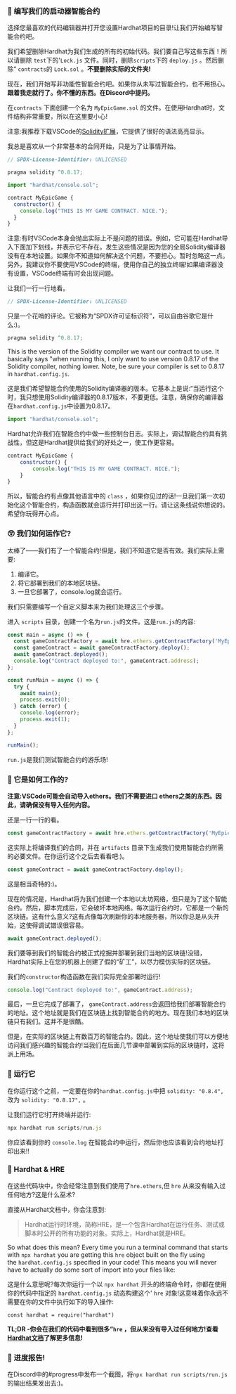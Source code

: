### 📝 编写我们的启动器智能合约

选择您最喜欢的代码编辑器并打开您设置Hardhat项目的目录!让我们开始编写智能合约吧。

我们希望删除Hardhat为我们生成的所有的初始代码。我们要自己写这些东西！所以请删除 `test`下的'`Lock.js` 文件。同时，删除`scripts`下的 `deploy.js` 。然后删除“ `contracts`的 `Lock.sol` 。**不要删除实际的文件夹!**

现在，我们开始写非功能性智能合约吧。如果你从未写过智能合约，也不用担心。**跟着我走就行了。你不懂的东西。在Discord中提问。**

在`contracts` 下面创建一个名为 `MyEpicGame.sol` 的文件。在使用Hardhat时，文件结构非常重要，所以在这里要小心!

注意:我推荐下载VSCode的[Solidity扩展](https://marketplace.visualstudio.com/items?itemName=JuanBlanco.solidity)，它提供了很好的语法高亮显示。

我总是喜欢从一个非常基本的合同开始，只是为了让事情开始。

```javascript
// SPDX-License-Identifier: UNLICENSED

pragma solidity ^0.8.17;

import "hardhat/console.sol";

contract MyEpicGame {
  constructor() {
    console.log("THIS IS MY GAME CONTRACT. NICE.");
  }
}
```

注意:有时VSCode本身会抛出实际上不是问题的错误。例如，它可能在Hardhat导入下面加下划线，并表示它不存在。发生这些情况是因为您的全局Solidity编译器没有在本地设置。如果你不知道如何解决这个问题，不要担心。暂时忽略这一点。另外，我建议你不要使用VSCode的终端，使用你自己的独立终端!如果编译器没有设置，VSCode终端有时会出现问题。

让我们一行一行地看。

```javascript
// SPDX-License-Identifier: UNLICENSED
```

只是一个花哨的评论。它被称为“SPDX许可证标识符”，可以自由谷歌它是什么:)。

```javascript
pragma solidity ^0.8.17;
```

This is the version of the Solidity compiler we want our contract to use. It basically says "when running this, I only want to use version 0.8.17 of the Solidity compiler, nothing lower. Note, be sure your compiler is set to 0.8.17 in `hardhat.config.js`.

这是我们希望智能合约使用的Solidity编译器的版本。它基本上是说:“当运行这个时，我只想使用Solidity编译器的0.8.17版本，不要更低。注意，确保你的编译器在`hardhat.config.js`中设置为0.8.17。

```javascript
import "hardhat/console.sol";
```

Hardhat允许我们在智能合约中做一些控制台日志。实际上，调试智能合约具有挑战性，但这是Hardhat提供给我们的好处之一，使工作更容易。

```javascript
contract MyEpicGame {
    constructor() {
        console.log("THIS IS MY GAME CONTRACT. NICE.");
    }
}
```

所以，智能合约有点像其他语言中的 `class` ，如果你见过的话!一旦我们第一次初始化这个智能合约，构造函数就会运行并打印出这一行。请让这条线说你想说的。希望你玩得开心点。

### 😲 我们如何运作它?

太棒了——我们有了一个智能合约!但是，我们不知道它是否有效。我们实际上需要:

1. 编译它。
2. 将它部署到我们的本地区块链。
3. 一旦它部署了，console.log就会运行。

我们只需要编写一个自定义脚本来为我们处理这三个步骤。

进入 `scripts` 目录，创建一个名为`run.js`的文件。这是`run.js`的内容:

```javascript
const main = async () => {
  const gameContractFactory = await hre.ethers.getContractFactory('MyEpicGame');
  const gameContract = await gameContractFactory.deploy();
  await gameContract.deployed();
  console.log("Contract deployed to:", gameContract.address);
};

const runMain = async () => {
  try {
    await main();
    process.exit(0);
  } catch (error) {
    console.log(error);
    process.exit(1);
  }
};

runMain();
```

`run.js`是我们测试智能合约的游乐场!

### 🤔 它是如何工作的?

**注意:VSCode可能会自动导入ethers。我们不需要进口 ethers之类的东西。因此，请确保没有导入任何内容。**

还是一行一行的看。

```javascript
const gameContractFactory = await hre.ethers.getContractFactory('MyEpicGame');
```

这实际上将编译我们的合同，并在 `artifacts` 目录下生成我们使用智能合约所需的必要文件。在你运行这个之后去看看吧:)。

```javascript
const gameContract = await gameContractFactory.deploy();
```

这是相当奇特的:)。

现在的情况是，Hardhat将为我们创建一个本地以太坊网络，但只是为了这个智能合约。然后，脚本完成后，它会破坏本地网络。每次运行合约时，它都是一个新的区块链。这有什么意义?这有点像每次刷新你的本地服务器，所以你总是从头开始，这使得调试错误很容易。

```javascript
await gameContract.deployed();
```

我们要等到我们的智能合约被正式挖掘并部署到我们当地的区块链!没错，Hardhat实际上在您的机器上创建了假的“矿工”，以尽力模仿实际的区块链。

我们的`constructor`构造函数在我们实际完全部署时运行!

```javascript
console.log("Contract deployed to:", gameContract.address);
```

最后，一旦它完成了部署了， `gameContract.address`会返回给我们部署智能合约的地址。这个地址就是我们在区块链上找到智能合约的地方。现在我们本地的区块链只有我们。这并不是很酷。

但是，在实际的区块链上有数百万的智能合约。因此，这个地址使我们可以方便地访问我们感兴趣的智能合约!当我们在后面几节课中部署到实际的区块链时，这将派上用场。

### 💨 运行它

在你运行这个之前，一定要在你的`hardhat.config.js`中把 `solidity: "0.8.4",`  改为 `solidity: "0.8.17",` 。

让我们运行它!打开终端并运行:

```javascript
npx hardhat run scripts/run.js
```

你应该看到你的 `console.log` 在智能合约中运行，然后你也应该看到合约地址打印出来!!


### 🎩 Hardhat & HRE

在这些代码块中，你会经常注意到我们使用了`hre.ethers`,但 `hre` 从来没有输入过任何地方?这是什么巫术?

直接从Hardhat文档中，你会注意到:

> Hardhat运行时环境，简称HRE，是一个包含Hardhat在运行任务、测试或脚本时公开的所有功能的对象。实际上，Hardhat就是HRE。
> 

So what does this mean? Every time you run a terminal command that starts with `npx hardhat` you are getting this `hre` object built on the fly using the `hardhat.config.js` specified in your code! This means you will never have to actually do some sort of import into your files like:

这是什么意思呢?每次你运行一个以 `npx hardhat` 开头的终端命令时，你都在使用你的代码中指定的 `hardhat.config.js` 动态构建这个' `hre` 对象!这意味着你永远不需要在你的文件中执行如下的导入操作:

`const hardhat = require("hardhat")`

**TL;DR -你会在我们的代码中看到很多“`hre` ，但从来没有导入过任何地方!查看[Hardhat文档](https://hardhat.org/advanced/hardhat-runtime-environment.html)了解更多信息!**

### 🚨 进度报告!

在Discord中的#progress中发布一个截图，将`npx hardhat run scripts/run.js` 的输出结果发出去:)。
